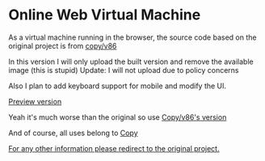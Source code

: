 # Online Web Virtual Machine
As a virtual machine running in the browser, the source code based on the original project is from [copy/v86](https://github.com/copy/v86)

In this version I will only upload the built version and remove the available image (this is stupid)
Update: I will not upload due to policy concerns 

Also I plan to add keyboard support for mobile and modify the UI.

[Preview version](https://vm.tienanh109.dev/)

Yeah it's much worse than the original so use [Copy/v86's version](https://copy.sh/v86/)

And of course, all uses belong to [Copy](https://github.com/copy/)

[For any other information please redirect to the original project.](https://github.com/copy/v86)

